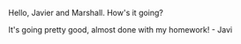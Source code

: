 Hello, Javier and Marshall. How's it going?

It's going pretty good, almost done with my homework! - Javi